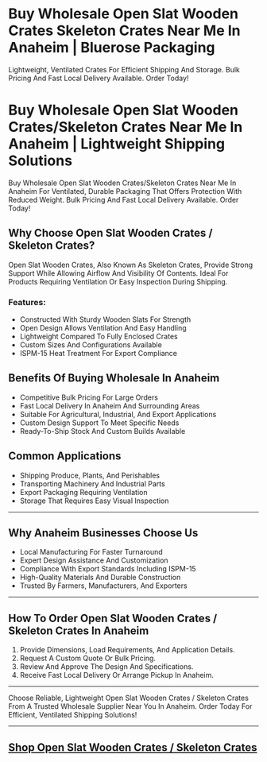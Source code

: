 # Buy Wholesale Open Slat Wooden Crates Skeleton Crates Near Me In Anaheim | Bluerose Packaging

Lightweight, Ventilated Crates For Efficient Shipping And Storage. Bulk Pricing And Fast Local Delivery Available. Order Today!

# Buy Wholesale Open Slat Wooden Crates/Skeleton Crates Near Me In Anaheim | Lightweight Shipping Solutions

Buy Wholesale Open Slat Wooden Crates/Skeleton Crates Near Me In Anaheim For Ventilated, Durable Packaging That Offers Protection With Reduced Weight. Bulk Pricing And Fast Local Delivery Available. Order Today!

## Why Choose Open Slat Wooden Crates / Skeleton Crates?

Open Slat Wooden Crates, Also Known As Skeleton Crates, Provide Strong Support While Allowing Airflow And Visibility Of Contents. Ideal For Products Requiring Ventilation Or Easy Inspection During Shipping.

### Features:

- Constructed With Sturdy Wooden Slats For Strength  
- Open Design Allows Ventilation And Easy Handling  
- Lightweight Compared To Fully Enclosed Crates  
- Custom Sizes And Configurations Available  
- ISPM-15 Heat Treatment For Export Compliance  

## Benefits Of Buying Wholesale In Anaheim

- Competitive Bulk Pricing For Large Orders  
- Fast Local Delivery In Anaheim And Surrounding Areas  
- Suitable For Agricultural, Industrial, And Export Applications  
- Custom Design Support To Meet Specific Needs  
- Ready-To-Ship Stock And Custom Builds Available  

## Common Applications

- Shipping Produce, Plants, And Perishables  
- Transporting Machinery And Industrial Parts  
- Export Packaging Requiring Ventilation  
- Storage That Requires Easy Visual Inspection  

---

## Why Anaheim Businesses Choose Us

- Local Manufacturing For Faster Turnaround  
- Expert Design Assistance And Customization  
- Compliance With Export Standards Including ISPM-15  
- High-Quality Materials And Durable Construction  
- Trusted By Farmers, Manufacturers, And Exporters  

---

## How To Order Open Slat Wooden Crates / Skeleton Crates In Anaheim

1. Provide Dimensions, Load Requirements, And Application Details.  
2. Request A Custom Quote Or Bulk Pricing.  
3. Review And Approve The Design And Specifications.  
4. Receive Fast Local Delivery Or Arrange Pickup In Anaheim.  

---

Choose Reliable, Lightweight Open Slat Wooden Crates / Skeleton Crates From A Trusted Wholesale Supplier Near You In Anaheim. Order Today For Efficient, Ventilated Shipping Solutions!

---
[Shop Open Slat Wooden Crates / Skeleton Crates](https://www.bluerosepackaging.com/product/skeleton-open-slat-wooden-crates/)
---

